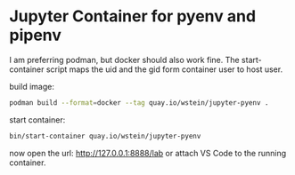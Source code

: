 # Jupyter Container for pyenv and pipenv

I am preferring podman, but docker should also work fine. The start-container script maps the uid and the gid form container user to host user.

build image:

```bash
podman build --format=docker --tag quay.io/wstein/jupyter-pyenv .  
```

start container:

```bash
bin/start-container quay.io/wstein/jupyter-pyenv
```

now open the url: <http://127.0.0.1:8888/lab> or attach VS Code to the running container.
